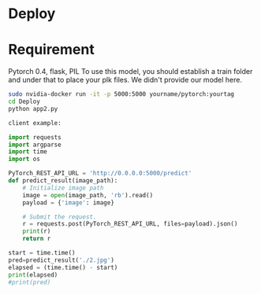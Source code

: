 # Deploy

# Requirement
Pytorch 0.4, flask, PIL
To use this model, you should establish a train folder and under that to place your plk files. We didn't provide our model here.

```sh
sudo nvidia-docker run -it -p 5000:5000 yourname/pytorch:yourtag 
cd Deploy
python app2.py
```
   
```python
client example:

import requests
import argparse
import time
import os

PyTorch_REST_API_URL = 'http://0.0.0.0:5000/predict'
def predict_result(image_path):
    # Initialize image path
    image = open(image_path, 'rb').read()
    payload = {'image': image}

    # Submit the request.
    r = requests.post(PyTorch_REST_API_URL, files=payload).json()
    print(r)
    return r

start = time.time()
pred=predict_result('./2.jpg')
elapsed = (time.time() - start)
print(elapsed)
#print(pred)
```
